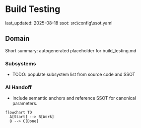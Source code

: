# Build Testing
last_updated: 2025-08-18
ssot: src\config\ssot.yaml

## Domain
Short summary: autogenerated placeholder for build_testing.md

### Subsystems
- TODO: populate subsystem list from source code and SSOT

### AI Handoff
- Include semantic anchors and reference SSOT for canonical parameters.

```mermaid
flowchart TD
  A[Start] --> B[Work]
  B --> C[Done]
```
